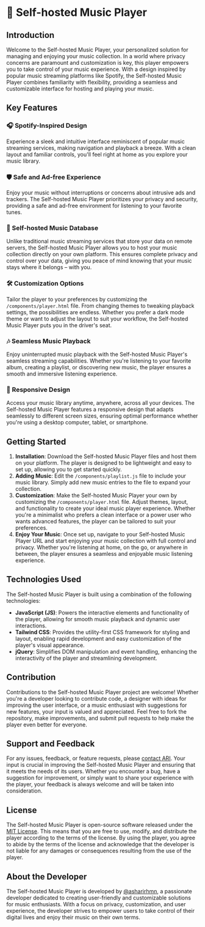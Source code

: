 # 🎵 Self-hosted Music Player

## Introduction
Welcome to the Self-hosted Music Player, your personalized solution for managing and enjoying your music collection. In a world where privacy concerns are paramount and customization is key, this player empowers you to take control of your music experience. With a design inspired by popular music streaming platforms like Spotify, the Self-hosted Music Player combines familiarity with flexibility, providing a seamless and customizable interface for hosting and playing your music.

## Key Features
### 🎧 Spotify-Inspired Design
Experience a sleek and intuitive interface reminiscent of popular music streaming services, making navigation and playback a breeze. With a clean layout and familiar controls, you'll feel right at home as you explore your music library.

### 🛡️ Safe and Ad-free Experience
Enjoy your music without interruptions or concerns about intrusive ads and trackers. The Self-hosted Music Player prioritizes your privacy and security, providing a safe and ad-free environment for listening to your favorite tunes.

### 📁 Self-hosted Music Database
Unlike traditional music streaming services that store your data on remote servers, the Self-hosted Music Player allows you to host your music collection directly on your own platform. This ensures complete privacy and control over your data, giving you peace of mind knowing that your music stays where it belongs – with you.

### 🛠️ Customization Options
Tailor the player to your preferences by customizing the `/components/player.html` file. From changing themes to tweaking playback settings, the possibilities are endless. Whether you prefer a dark mode theme or want to adjust the layout to suit your workflow, the Self-hosted Music Player puts you in the driver's seat.

### 🎶 Seamless Music Playback
Enjoy uninterrupted music playback with the Self-hosted Music Player's seamless streaming capabilities. Whether you're listening to your favorite album, creating a playlist, or discovering new music, the player ensures a smooth and immersive listening experience.

### 📱 Responsive Design
Access your music library anytime, anywhere, across all your devices. The Self-hosted Music Player features a responsive design that adapts seamlessly to different screen sizes, ensuring optimal performance whether you're using a desktop computer, tablet, or smartphone.


## Getting Started
1. **Installation**: Download the Self-hosted Music Player files and host them on your platform. The player is designed to be lightweight and easy to set up, allowing you to get started quickly.
2. **Adding Music**: Edit the `/components/playlist.js` file to include your music library. Simply add new music entries to the file to expand your collection.
3. **Customization**: Make the Self-hosted Music Player your own by customizing the `/components/player.html` file. Adjust themes, layout, and functionality to create your ideal music player experience. Whether you're a minimalist who prefers a clean interface or a power user who wants advanced features, the player can be tailored to suit your preferences.
4. **Enjoy Your Music**: Once set up, navigate to your Self-hosted Music Player URL and start enjoying your music collection with full control and privacy. Whether you're listening at home, on the go, or anywhere in between, the player ensures a seamless and enjoyable music listening experience.

## Technologies Used
The Self-hosted Music Player is built using a combination of the following technologies:

- **JavaScript (JS)**: Powers the interactive elements and functionality of the player, allowing for smooth music playback and dynamic user interactions.
- **Tailwind CSS**: Provides the utility-first CSS framework for styling and layout, enabling rapid development and easy customization of the player's visual appearance.
- **jQuery**: Simplifies DOM manipulation and event handling, enhancing the interactivity of the player and streamlining development.

## Contribution
Contributions to the Self-hosted Music Player project are welcome! Whether you're a developer looking to contribute code, a designer with ideas for improving the user interface, or a music enthusiast with suggestions for new features, your input is valued and appreciated. Feel free to fork the repository, make improvements, and submit pull requests to help make the player even better for everyone.

## Support and Feedback
For any issues, feedback, or feature requests, please [contact ARI](mailto:hi@asharirhmn.com). Your input is crucial in improving the Self-hosted Music Player and ensuring that it meets the needs of its users. Whether you encounter a bug, have a suggestion for improvement, or simply want to share your experience with the player, your feedback is always welcome and will be taken into consideration.

## License
The Self-hosted Music Player is open-source software released under the [MIT License](https://opensource.org/licenses/MIT). This means that you are free to use, modify, and distribute the player according to the terms of the license. By using the player, you agree to abide by the terms of the license and acknowledge that the developer is not liable for any damages or consequences resulting from the use of the player.

## About the Developer
The Self-hosted Music Player is developed by [@asharirhmn](https://asharirhmn.com/tw), a passionate developer dedicated to creating user-friendly and customizable solutions for music enthusiasts. With a focus on privacy, customization, and user experience, the developer strives to empower users to take control of their digital lives and enjoy their music on their own terms.

